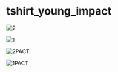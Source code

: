 # tshirt_young_impact

![2](https://github.com/mosloww/tshirt_young_impact/assets/118264156/1a0b47a1-96ef-4144-b1de-5f6367549e32)

![1](https://github.com/mosloww/tshirt_young_impact/assets/118264156/be0a504e-bbdd-4009-8154-d41291f7126f)

![2PACT](https://github.com/mosloww/tshirt_young_impact/assets/118264156/2ca63d8e-b4c7-417e-920f-557ec3814adc)

![1PACT](https://github.com/mosloww/tshirt_young_impact/assets/118264156/3e8d4480-e8a0-4a21-96cb-56e5f552c4bd)
